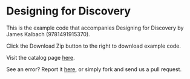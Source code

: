 Designing for Discovery
=======================

This is the example code that accompanies Designing for Discovery by James Kalbach (9781491915370).

Click the Download Zip button to the right to download example code.

Visit the catalog page [here](http://shop.oreilly.com/product/0636920035633.do).

See an error? Report it [here](http://oreilly.com/catalog/errata.csp?isbn=0636920035633), or simply fork and send us a pull request.
